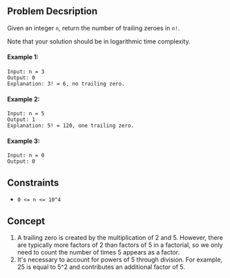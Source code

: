 ## Problem Decsription

Given an integer `n`, return the number of trailing zeroes in `n!`.

Note that your solution should be in logarithmic time complexity.

#### Example 1:
```plaintext
Input: n = 3
Output: 0
Explanation: 3! = 6, no trailing zero.
```
#### Example 2:
```plaintext
Input: n = 5
Output: 1
Explanation: 5! = 120, one trailing zero.
```
#### Example 3:
```plaintext
Input: n = 0
Output: 0
```

## Constraints

- `0 <= n <= 10^4`

## Concept
1. A trailing zero is created by the multiplication of 2 and 5. However, there are typically more factors of 2 than factors of 5 in a factorial, so we only need to count the number of times 5 appears as a factor.
2. It's necessary to account for powers of 5 through division. For example, 25 is equal to 5^2 and contributes an additional factor of 5.
